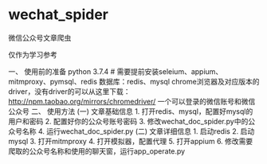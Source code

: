 # wechat_spider
微信公众号文章爬虫

仅作为学习参考

一、 使用前的准备
python 3.7.4   #  需要提前安装seleium、appium、mitmproxy、pymsql、redis
数据库：redis、mysql
chrome浏览器及对应版本的driver，没有driver的可以从这里下载：http://npm.taobao.org/mirrors/chromedriver/
一个可以登录的微信账号和微信公众号
二、 使用方法
  (一) 文章基础信息
    1. 打开redis、mysql，配置好mysql的用户和密码
    2. 配置好你的公众号账号密码
    3. 修改wechat_doc_spider.py中的公众号名称
    4. 运行wechat_doc_spider.py
  (二) 文章详细信息
    1. 启动redis
    2. 启动mysql
    3. 打开mitmproxy
    4. 打开模拟器，配置代理
    5. 打开appium
    6. 修改需要爬取的公众号名称和使用的聊天窗，运行app_operate.py
